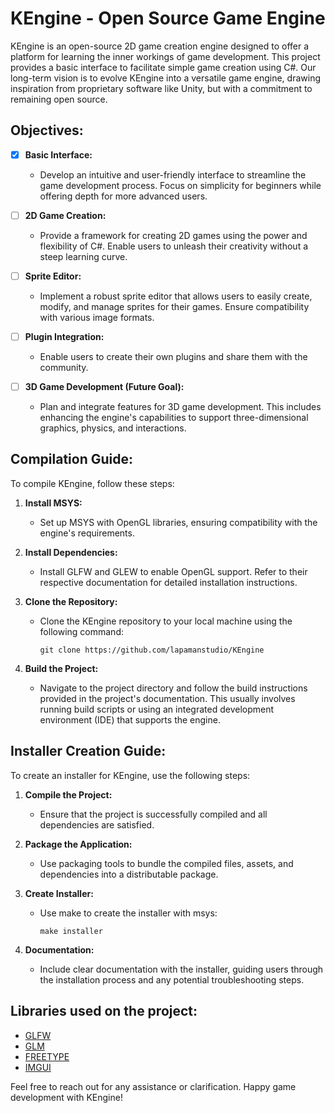 # KEngine - Open Source Game Engine

KEngine is an open-source 2D game creation engine designed to offer a platform for learning the inner workings of game development. This project provides a basic interface to facilitate simple game creation using C#. Our long-term vision is to evolve KEngine into a versatile game engine, drawing inspiration from proprietary software like Unity, but with a commitment to remaining open source.

## Objectives:

- [x] **Basic Interface:**
   - Develop an intuitive and user-friendly interface to streamline the game development process. Focus on simplicity for beginners while offering depth for more advanced users.

- [ ] **2D Game Creation:**
   - Provide a framework for creating 2D games using the power and flexibility of C#. Enable users to unleash their creativity without a steep learning curve.

- [ ] **Sprite Editor:**
   - Implement a robust sprite editor that allows users to easily create, modify, and manage sprites for their games. Ensure compatibility with various image formats.

- [ ] **Plugin Integration:**
   - Enable users to create their own plugins and share them with the community.

- [ ] **3D Game Development (Future Goal):**
   - Plan and integrate features for 3D game development. This includes enhancing the engine's capabilities to support three-dimensional graphics, physics, and interactions.

## Compilation Guide:

To compile KEngine, follow these steps:

1. **Install MSYS:**
   - Set up MSYS with OpenGL libraries, ensuring compatibility with the engine's requirements.

2. **Install Dependencies:**
   - Install GLFW and GLEW to enable OpenGL support. Refer to their respective documentation for detailed installation instructions.

3. **Clone the Repository:**
   - Clone the KEngine repository to your local machine using the following command:
     ```
     git clone https://github.com/lapamanstudio/KEngine
     ```

4. **Build the Project:**
   - Navigate to the project directory and follow the build instructions provided in the project's documentation. This usually involves running build scripts or using an integrated development environment (IDE) that supports the engine.

## Installer Creation Guide:

To create an installer for KEngine, use the following steps:

1. **Compile the Project:**
   - Ensure that the project is successfully compiled and all dependencies are satisfied.

2. **Package the Application:**
   - Use packaging tools to bundle the compiled files, assets, and dependencies into a distributable package.

3. **Create Installer:**
   - Use make to create the installer with msys:
     ```
     make installer
     ```

4. **Documentation:**
   - Include clear documentation with the installer, guiding users through the installation process and any potential troubleshooting steps.

## Libraries used on the project:
- [GLFW](https://github.com/glfw/glfw)
- [GLM](https://github.com/g-truc/glm)
- [FREETYPE](https://github.com/freetype/freetype)
- [IMGUI](https://github.com/ocornut/imgui)

Feel free to reach out for any assistance or clarification. Happy game development with KEngine!
